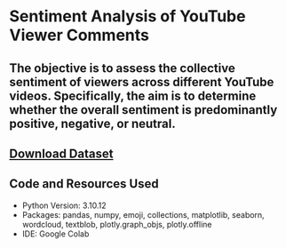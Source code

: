 # Sentiment Analysis of YouTube Viewer Comments

## The objective is to assess the collective sentiment of viewers across different YouTube videos. Specifically, the aim is to determine whether the overall sentiment is predominantly positive, negative, or neutral.

## [Download Dataset](https://drive.google.com/file/d/1Kn85Ey-2NER25GtkmdFgWpKoVQeLOvFe/view?usp=sharing)

## Code and Resources Used 
- Python Version: 3.10.12
- Packages: pandas, numpy, emoji, collections, matplotlib, seaborn, wordcloud, textblob, plotly.graph_objs, plotly.offline
- IDE: Google Colab












